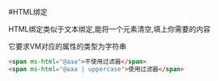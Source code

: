 #HTML绑定

HTML绑定类似于文本绑定,能将一个元素清空,填上你需要的内容

它要求VM对应的属性的类型为字符串

```html
<span ms-html="@aaa">不使用过滤器</span>
<span ms-html="@aaa | uppercase">使用过滤器</span>
```